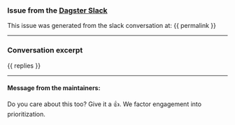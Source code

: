 ### Issue from the [Dagster Slack](https://join.slack.com/t/dagster/shared_invite/enQtNjEyNjkzNTA2OTkzLTI0MzdlNjU0ODVhZjQyOTMyMGM1ZDUwZDQ1YjJmYjI3YzExZGViMDI1ZDlkNTY5OThmYWVlOWM1MWVjN2I3NjU)

This issue was generated from the slack conversation at: {{ permalink }}

---

### Conversation excerpt

{{ replies }}

---

#### Message from the maintainers:

Do you care about this too? Give it a :thumbsup:. We factor engagement into prioritization.

